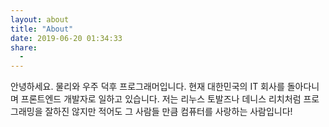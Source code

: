 ```yaml
---
layout: about
title: "About"
date: 2019-06-20 01:34:33
share:
  -
---
```


안녕하세요. 물리와 우주 덕후 프로그래머입니다.
현재 대한민국의 IT 회사를 돌아다니며 프론트엔드 개발자로 일하고 있습니다.
저는 리누스 토발즈나 데니스 리치처럼 프로그래밍을 잘하진 않지만 적어도 그 사람들 만큼 컴퓨터를 사랑하는 사람입니다!
